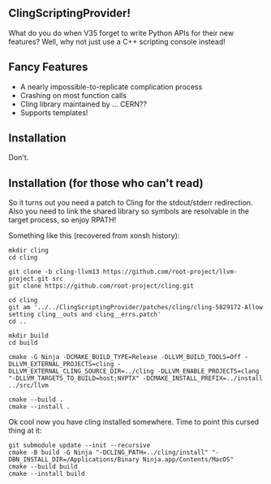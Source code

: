 ClingScriptingProvider!
--

What do you do when V35 forget to write Python APIs for their new features? Well, why not just use a C++ scripting console instead!

## Fancy Features
* A nearly impossible-to-replicate complication process
* Crashing on most function calls
* Cling library maintained by ... CERN??
* Supports templates!

## Installation
Don't.

## Installation (for those who can't read)
So it turns out you need a patch to Cling for the stdout/stderr redirection. Also you need to link the shared library so symbols are resolvable in the target process, so enjoy RPATH!

Something like this (recovered from xonsh history):

    mkdir cling
    cd cling

    git clone -b cling-llvm13 https://github.com/root-project/llvm-project.git src
    git clone https://github.com/root-project/cling.git

    cd cling
    git am '../../ClingScriptingProvider/patches/cling/cling-5829172-Allow setting cling__outs and cling__errs.patch'
    cd ..

    mkdir build
    cd build

    cmake -G Ninja -DCMAKE_BUILD_TYPE=Release -DLLVM_BUILD_TOOLS=Off -DLLVM_EXTERNAL_PROJECTS=cling -DLLVM_EXTERNAL_CLING_SOURCE_DIR=../cling -DLLVM_ENABLE_PROJECTS=clang "-DLLVM_TARGETS_TO_BUILD=host;NVPTX" -DCMAKE_INSTALL_PREFIX=../install ../src/llvm

    cmake --build .
    cmake --install .

Ok cool now you have cling installed somewhere. Time to point this cursed thing at it:

    git submodule update --init --recursive
    cmake -B build -G Ninja "-DCLING_PATH=../cling/install" "-DBN_INSTALL_DIR=/Applications/Binary Ninja.app/Contents/MacOS"
    cmake --build build
    cmake --install build
